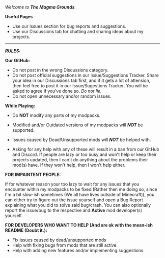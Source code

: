 *Welcome to **The Magma Grounds**.*

**Useful Pages**

* Use our Issues section for bug reports and suggestions.
* Use our Discussions tab for chatting and sharing ideas about my projects.

--------------------------------------------------------------------------------------------------------------------------------------------------------------------------------

***RULES:***

**Our GitHub:**
* Do not post in the wrong Discussions category.
* Do not post official suggestions in our Issue/Suggestions Tracker. Share your idea in our Discussions tab first, and if it gets a lot of attension, then feel free to post it in our Issue/Sugestions Tracker. You will be asked to agree if you've done so. *Do not lie.*
* Do not open unnecessary and/or random issues.

**While Playing:**
* Do **NOT** modify any parts of my modpacks.
* Modified and/or Outdated versions of my modpacks will ***NOT*** be supported.
* Issues caused by Dead/Unsupported mods will ***NOT*** be helped with.

* Asking for any help with any of these will result in a ban from our GitHub and Discord. If people are lazy or too busy and won't help or keep their projects updated, then I can't do anything about the problems their mod(s) have. If they won't help, then I won't help either.

**FOR IMPAINTENT PEOPLE:**

If for whatever reason your too lazy to wait for any issues that you encounter within my modpacks to be fixed (Rather then me doing so, since I'm a bit slow-ish sometimes (We all have lives outside of Minecraft)), you can either try to figure out the issue yourself and open a Bug Report explaining what you did to solve said bug/crash. You can also optionally report the issue/bug to the respective and **Active** mod developer(s) yourself.

**FOR DEVELOPERS WHO WANT TO HELP (And are ok with the mean-ish README (Doubt it.):**

* Fix issues caused by dead/unsupported mods
* Help with fixing bugs from mods that are still active
* Help with adding new features and/or implementing suggestions
